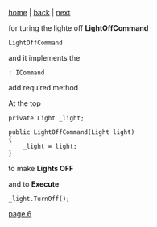 [home](./page01.md) | [back](./page04.md) | [next](./page06.md)

 for turing the lighte off **LightOffCommand**
```
LightOffCommand
```
and it implements the
```
: ICommand
```

add required method

At the top
```
private Light _light;

public LightOffCommand(Light light)
{
    _light = light;
}
```
to make **Lights OFF**

and to **Execute**
```
_light.TurnOff();
```


[page 6](./page06.md)
